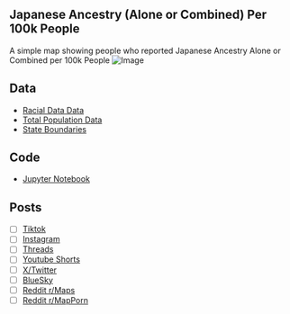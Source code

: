 ## Japanese Ancestry (Alone or Combined) Per 100k People
A simple map showing people who reported Japanese Ancestry Alone or Combined per 100k People
![Image](https://drive.google.com/uc?export=view&id=)

## Data
* [Racial Data Data](https://data.census.gov/table/ACSDT5Y2023.B02018)
* [Total Population Data](https://data.census.gov/table/ACSST5Y2023.S0101)
* [State Boundaries](https://www.census.gov/geographies/mapping-files/time-series/geo/carto-boundary-file.html)

## Code
* [Jupyter Notebook](FormatData.ipynb)

## Posts
- [ ] [Tiktok]()
- [ ] [Instagram]()
- [ ] [Threads]()
- [ ] [Youtube Shorts]()
- [ ] [X/Twitter]()
- [ ] [BlueSky]()
- [ ] [Reddit r/Maps]()
- [ ] [Reddit r/MapPorn]()
